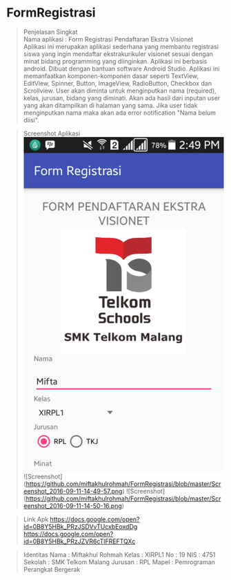 # FormRegistrasi <br>

  > Penjelasan Singkat<br> 
Nama aplikasi : Form Registrasi Pendaftaran Ekstra Visionet<br>
  Aplikasi ini merupakan aplikasi sederhana yang membantu registrasi siswa yang ingin mendaftar ekstrakurikuler visionet sesuai dengan minat bidang
  programming yang diinginkan. Aplikasi ini berbasis android. Dibuat dengan bantuan software Android Studio. Aplikasi ini memanfaatkan komponen-komponen
  dasar seperti TextView, EditView, Spinner, Button, ImageView, RadioButton, Checkbox dan Scrollview. User akan diminta untuk menginputkan nama (required), kelas, jurusan,
  bidang yang diminati. Akan ada hasil dari inputan user yang akan ditampilkan di halaman yang sama. Jika user tidak menginputkan nama maka akan ada error 
  notification "Nama belum diisi".
  
  > Screenshot Aplikasi </br>
    ![Screenshot](https://github.com/miftakhulrohmah/FormRegistrasi/blob/master/Screenshot_2016-09-11-14-49-52.png)
    ![Screenshot] (https://github.com/miftakhulrohmah/FormRegistrasi/blob/master/Screenshot_2016-09-11-14-49-57.png)
    ![Screenshot] (https://github.com/miftakhulrohmah/FormRegistrasi/blob/master/Screenshot_2016-09-11-14-50-16.png)
    
  >Link Apk
https://docs.google.com/open?id=0B8Y5HBk_PRzJSDVvTUcxbEoxdDg
https://docs.google.com/open?id=0B8Y5HBk_PRzJZVR6cTlFREFTQXc

  >Identitas
Nama    : Miftakhul Rohmah
Kelas   : XIRPL1
No      : 19
NIS     : 4751
Sekolah : SMK Telkom Malang
Jurusan : RPL
Mapel   : Pemrograman Perangkat Bergerak
